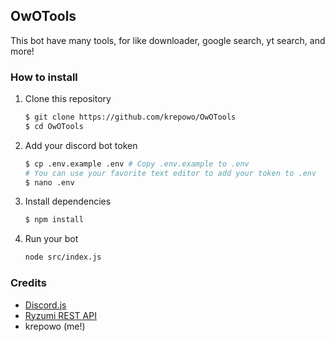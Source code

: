 ## OwOTools

This bot have many tools, for like downloader, google search, yt search, and more!

### How to install

1. Clone this repository

    ```sh
    $ git clone https://github.com/krepowo/OwOTools
    $ cd OwOTools
    ```

2. Add your discord bot token

    ```sh
    $ cp .env.example .env # Copy .env.example to .env
    # You can use your favorite text editor to add your token to .env
    $ nano .env
    ```

3. Install dependencies

    ```sh
    $ npm install
    ```

4. Run your bot
    ```sh
    node src/index.js
    ```

### Credits

- [Discord.js](https://discord.js.org)
- [Ryzumi REST API](https://api.ryzumi.vip/)
- krepowo (me!)
